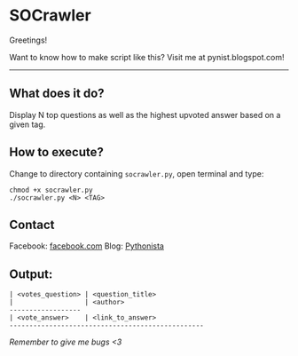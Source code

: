 # SOCrawler
Greetings! 
 
Want to know how to make script like this? Visit me at pynist.blogspot.com! 

<hr />

## What does it do?
Display N top questions as well as the highest upvoted answer based on a given tag.

## How to execute?
Change to directory containing `socrawler.py`, open terminal and type:
```
chmod +x socrawler.py
./socrawler.py <N> <TAG>
``` 

## Contact
Facebook: [facebook.com](https://facebook.com/duycoding710)
Blog: [Pythonista](https://pynist.blogspot.com)

## Output:
```
| <votes_question> | <question_title>
|                  | <author>
------------------
| <vote_answer>    | <link_to_answer>
-------------------------------------------------

```

_Remember to give me bugs <3_
